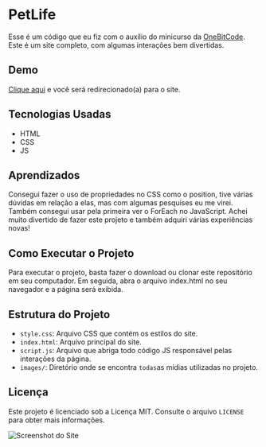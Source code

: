 # PetLife

Esse é um código que eu fiz com o auxílio do minicurso da [OneBitCode](https://www.onebitcode.com/minicurso). Este é um site completo, com algumas interações bem divertidas.

## Demo

[Clique aqui](https://allan-carlos.github.io/PetLife/) e você será redirecionado(a) para o site.

## Tecnologias Usadas

- HTML
- CSS
- JS

## Aprendizados

Consegui fazer o uso de propriedades no CSS como o position, tive várias dúvidas em relação a elas, mas com algumas pesquises eu me virei. Também consegui usar pela primeira ver o ForEach no JavaScript. Achei muito divertido de fazer este projeto e também adquiri várias experiências novas!

## Como Executar o Projeto

Para executar o projeto, basta fazer o download ou clonar este repositório em seu computador. Em seguida, abra o arquivo index.html no seu navegador e a página será exibida.

## Estrutura do Projeto

- `style.css`: Arquivo CSS que contém os estilos do site.
- `index.html`: Arquivo principal do site.
- `script.js`: Arquivo que abriga todo código JS responsável pelas interações da página.
- `images/`: Diretório onde se encontra `todas`as mídias utilizadas no projeto.

## Licença

Este projeto é licenciado sob a Licença MIT. Consulte o arquivo `LICENSE` para obter mais informações.

![Screenshot do Site](https://imgur.com/BoBFk1G.png)






